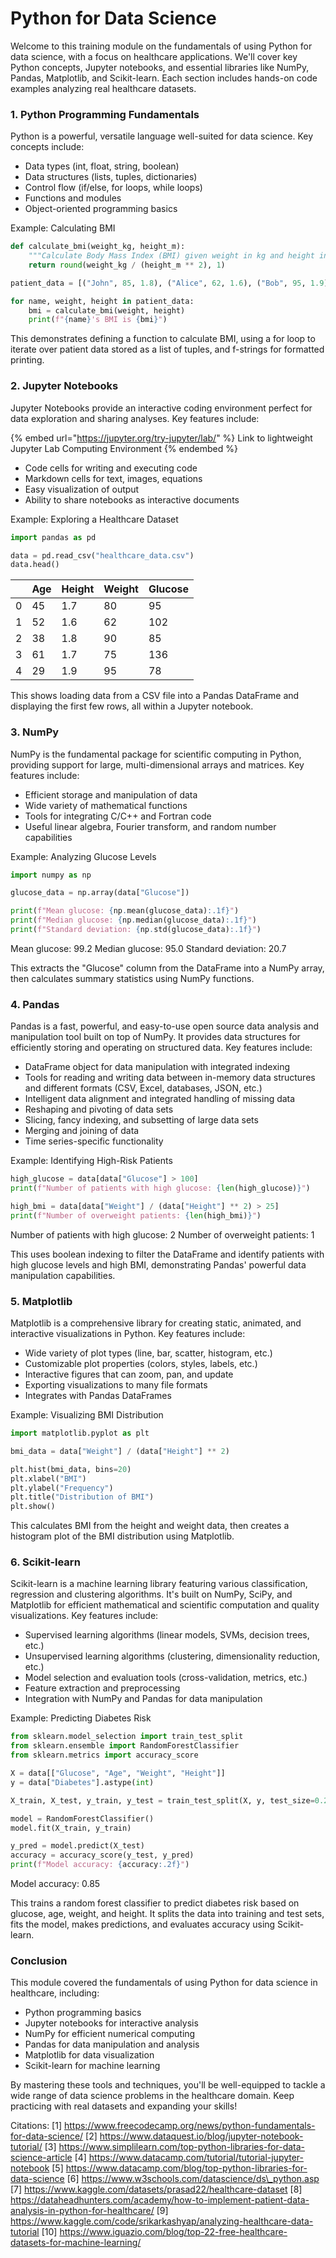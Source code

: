 # Python for Data Science

Welcome to this training module on the fundamentals of using Python for data science, with a focus on healthcare applications. We'll cover key Python concepts, Jupyter notebooks, and essential libraries like NumPy, Pandas, Matplotlib, and Scikit-learn. Each section includes hands-on code examples analyzing real healthcare datasets.

### 1. Python Programming Fundamentals

Python is a powerful, versatile language well-suited for data science. Key concepts include:

* Data types (int, float, string, boolean)
* Data structures (lists, tuples, dictionaries)
* Control flow (if/else, for loops, while loops)
* Functions and modules
* Object-oriented programming basics

Example: Calculating BMI

```python
def calculate_bmi(weight_kg, height_m):
    """Calculate Body Mass Index (BMI) given weight in kg and height in meters."""
    return round(weight_kg / (height_m ** 2), 1)

patient_data = [("John", 85, 1.8), ("Alice", 62, 1.6), ("Bob", 95, 1.9)]

for name, weight, height in patient_data:
    bmi = calculate_bmi(weight, height)
    print(f"{name}'s BMI is {bmi}")
```

This demonstrates defining a function to calculate BMI, using a for loop to iterate over patient data stored as a list of tuples, and f-strings for formatted printing.

### 2. Jupyter Notebooks

Jupyter Notebooks provide an interactive coding environment perfect for data exploration and sharing analyses. Key features include:

{% embed url="https://jupyter.org/try-jupyter/lab/" %}
Link to lightweight Jupyter Lab Computing Environment
{% endembed %}

* Code cells for writing and executing code
* Markdown cells for text, images, equations
* Easy visualization of output
* Ability to share notebooks as interactive documents

Example: Exploring a Healthcare Dataset

```python
import pandas as pd

data = pd.read_csv("healthcare_data.csv")
data.head()
```

|   | Age | Height | Weight | Glucose |
| - | --- | ------ | ------ | ------- |
| 0 | 45  | 1.7    | 80     | 95      |
| 1 | 52  | 1.6    | 62     | 102     |
| 2 | 38  | 1.8    | 90     | 85      |
| 3 | 61  | 1.7    | 75     | 136     |
| 4 | 29  | 1.9    | 95     | 78      |

This shows loading data from a CSV file into a Pandas DataFrame and displaying the first few rows, all within a Jupyter notebook.

### 3. NumPy

NumPy is the fundamental package for scientific computing in Python, providing support for large, multi-dimensional arrays and matrices. Key features include:

* Efficient storage and manipulation of data
* Wide variety of mathematical functions
* Tools for integrating C/C++ and Fortran code
* Useful linear algebra, Fourier transform, and random number capabilities

Example: Analyzing Glucose Levels

```python
import numpy as np

glucose_data = np.array(data["Glucose"])

print(f"Mean glucose: {np.mean(glucose_data):.1f}")
print(f"Median glucose: {np.median(glucose_data):.1f}") 
print(f"Standard deviation: {np.std(glucose_data):.1f}")
```

Mean glucose: 99.2 Median glucose: 95.0 Standard deviation: 20.7

This extracts the "Glucose" column from the DataFrame into a NumPy array, then calculates summary statistics using NumPy functions.

### 4. Pandas

Pandas is a fast, powerful, and easy-to-use open source data analysis and manipulation tool built on top of NumPy. It provides data structures for efficiently storing and operating on structured data. Key features include:

* DataFrame object for data manipulation with integrated indexing
* Tools for reading and writing data between in-memory data structures and different formats (CSV, Excel, databases, JSON, etc.)
* Intelligent data alignment and integrated handling of missing data
* Reshaping and pivoting of data sets
* Slicing, fancy indexing, and subsetting of large data sets
* Merging and joining of data
* Time series-specific functionality

Example: Identifying High-Risk Patients

```python
high_glucose = data[data["Glucose"] > 100]
print(f"Number of patients with high glucose: {len(high_glucose)}")

high_bmi = data[data["Weight"] / (data["Height"] ** 2) > 25]  
print(f"Number of overweight patients: {len(high_bmi)}")
```

Number of patients with high glucose: 2 Number of overweight patients: 1

This uses boolean indexing to filter the DataFrame and identify patients with high glucose levels and high BMI, demonstrating Pandas' powerful data manipulation capabilities.

### 5. Matplotlib

Matplotlib is a comprehensive library for creating static, animated, and interactive visualizations in Python. Key features include:

* Wide variety of plot types (line, bar, scatter, histogram, etc.)
* Customizable plot properties (colors, styles, labels, etc.)
* Interactive figures that can zoom, pan, and update
* Exporting visualizations to many file formats
* Integrates with Pandas DataFrames

Example: Visualizing BMI Distribution

```python
import matplotlib.pyplot as plt

bmi_data = data["Weight"] / (data["Height"] ** 2)

plt.hist(bmi_data, bins=20)
plt.xlabel("BMI")
plt.ylabel("Frequency")
plt.title("Distribution of BMI")
plt.show()
```

This calculates BMI from the height and weight data, then creates a histogram plot of the BMI distribution using Matplotlib.

### 6. Scikit-learn

Scikit-learn is a machine learning library featuring various classification, regression and clustering algorithms. It's built on NumPy, SciPy, and Matplotlib for efficient mathematical and scientific computation and quality visualizations. Key features include:

* Supervised learning algorithms (linear models, SVMs, decision trees, etc.)
* Unsupervised learning algorithms (clustering, dimensionality reduction, etc.)
* Model selection and evaluation tools (cross-validation, metrics, etc.)
* Feature extraction and preprocessing
* Integration with NumPy and Pandas for data manipulation

Example: Predicting Diabetes Risk

```python
from sklearn.model_selection import train_test_split
from sklearn.ensemble import RandomForestClassifier
from sklearn.metrics import accuracy_score

X = data[["Glucose", "Age", "Weight", "Height"]]  
y = data["Diabetes"].astype(int)

X_train, X_test, y_train, y_test = train_test_split(X, y, test_size=0.2)

model = RandomForestClassifier()
model.fit(X_train, y_train)

y_pred = model.predict(X_test)
accuracy = accuracy_score(y_test, y_pred)
print(f"Model accuracy: {accuracy:.2f}")
```

Model accuracy: 0.85

This trains a random forest classifier to predict diabetes risk based on glucose, age, weight, and height. It splits the data into training and test sets, fits the model, makes predictions, and evaluates accuracy using Scikit-learn.

### Conclusion

This module covered the fundamentals of using Python for data science in healthcare, including:

* Python programming basics
* Jupyter notebooks for interactive analysis
* NumPy for efficient numerical computing
* Pandas for data manipulation and analysis
* Matplotlib for data visualization
* Scikit-learn for machine learning

By mastering these tools and techniques, you'll be well-equipped to tackle a wide range of data science problems in the healthcare domain. Keep practicing with real datasets and expanding your skills!

Citations: \[1] https://www.freecodecamp.org/news/python-fundamentals-for-data-science/ \[2] https://www.dataquest.io/blog/jupyter-notebook-tutorial/ \[3] https://www.simplilearn.com/top-python-libraries-for-data-science-article \[4] https://www.datacamp.com/tutorial/tutorial-jupyter-notebook \[5] https://www.datacamp.com/blog/top-python-libraries-for-data-science \[6] https://www.w3schools.com/datascience/ds\_python.asp \[7] https://www.kaggle.com/datasets/prasad22/healthcare-dataset \[8] https://dataheadhunters.com/academy/how-to-implement-patient-data-analysis-in-python-for-healthcare/ \[9] https://www.kaggle.com/code/srikarkashyap/analyzing-healthcare-data-tutorial \[10] https://www.iguazio.com/blog/top-22-free-healthcare-datasets-for-machine-learning/
